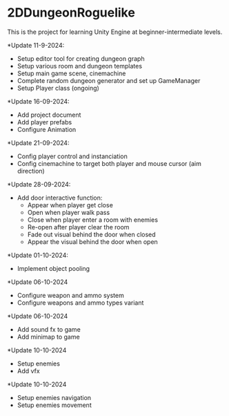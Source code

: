 # 2DDungeonRoguelike
This is the project for learning Unity Engine at beginner-intermediate levels.

*Update 11-9-2024:
- Setup editor tool for creating dungeon graph
- Setup various room and dungeon templates
- Setup main game scene, cinemachine
- Complete random dungeon generator and set up GameManager
- Setup Player class (ongoing)

*Update 16-09-2024:
- Add project document
- Add player prefabs
- Configure Animation

*Update 21-09-2024:
- Config player control and instanciation
- Config cinemachine to target both player and mouse cursor (aim direction)

*Update 28-09-2024:
- Add door interactive function:
  + Appear when player get close
  + Open when player walk pass
  + Close when player enter a room with enemies
  + Re-open after player clear the room
  + Fade out visual behind the door when closed
  + Appear the visual behind the door when open

*Update 01-10-2024:
- Implement object pooling

*Update 06-10-2024
- Configure weapon and ammo system
- Configure weapons and ammo types variant

*Update 06-10-2024
- Add sound fx to game
- Add minimap to game

*Update 10-10-2024
- Setup enemies
- Add vfx

*Update 10-10-2024
- Setup enemies navigation
- Setup enemies movement
